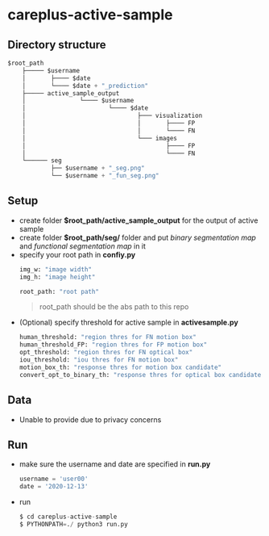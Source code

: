# careplus-active-sample

## Directory structure

```python
$root_path
    ├───── $username
    │       ├──── $date
    │       └──── $date + "_prediction"
    ├───── active_sample_output
    │               └──── $username
    │                       └──── $date
    │                               ├─── visualization
    │                               │       ├──── FP
    │                               │       └──── FN
    │                               └─── images
    │                                       ├──── FP
    │                                       └──── FN
    └────── seg
            ├── $username + "_seg.png"
            └── $username + "_fun_seg.png"
```

## Setup

- create folder **$root_path/active_sample_output** for the output of active sample
- create folder **$root_path/seg/** folder and put *binary segmentation map* and *functional segmentation map* in it
- specify your root path in **confiy.py**
    ```python
    img_w: "image width"
    img_h: "image height"

    root_path: "root path"
    ```
    > root_path should be the abs path to this repo
- (Optional) specify threshold for active sample in **activesample.py**
    ```python
    human_threshold: "region thres for FN motion box"
    human_threshold_FP: "region thres for FP motion box"
    opt_threshold: "region thres for FN optical box"
    iou_threshold: "iou thres for FN motion box"
    motion_box_th: "response thres for motion box candidate"
    convert_opt_to_binary_th: "response thres for optical box candidate"
    ```

## Data

- Unable to provide due to privacy concerns

## Run

- make sure the username and date are specified in **run.py**
    ```python
    username = 'user00'
    date = '2020-12-13'
    ```
- run
    ```python
    $ cd careplus-active-sample
    $ PYTHONPATH=./ python3 run.py
    ```
